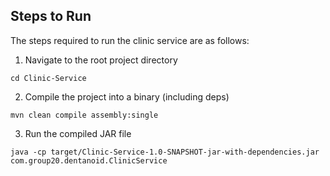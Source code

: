 ## Steps to Run
The steps required to run the clinic service are as follows:

1. Navigate to the root project directory

```cd Clinic-Service```

2. Compile the project into a binary (including deps)

```mvn clean compile assembly:single```

3. Run the compiled JAR file

 ```java -cp target/Clinic-Service-1.0-SNAPSHOT-jar-with-dependencies.jar com.group20.dentanoid.ClinicService``` 

